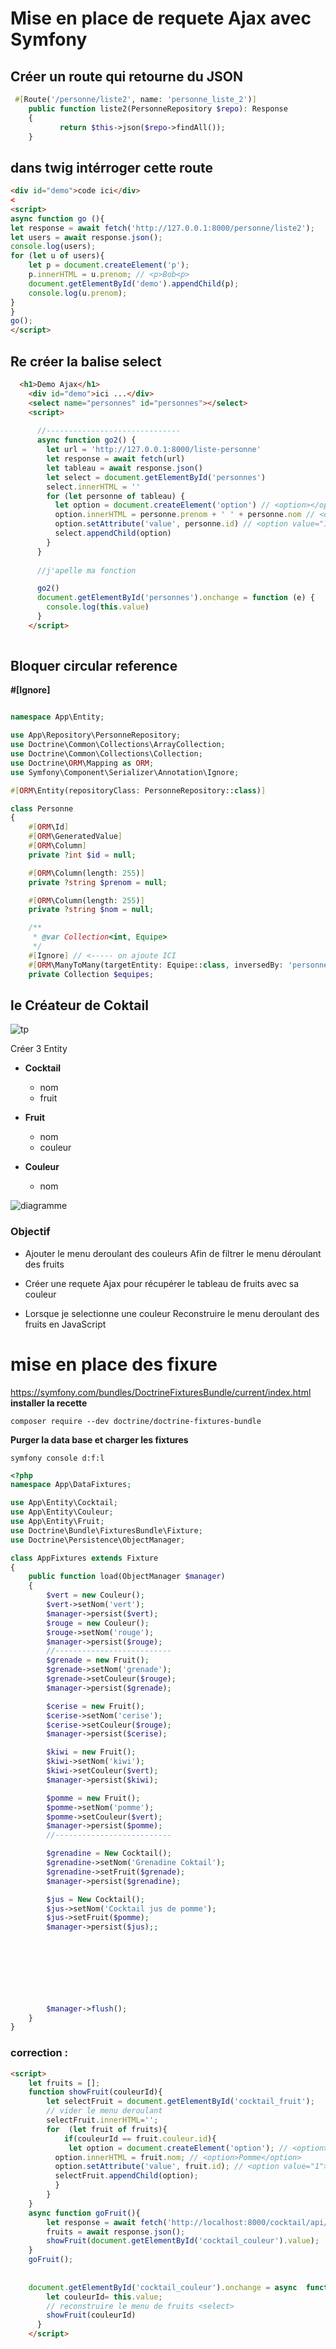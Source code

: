 # Mise en place de requete Ajax avec Symfony

## Créer un route qui retourne du JSON
```php
 #[Route('/personne/liste2', name: 'personne_liste_2')]
    public function liste2(PersonneRepository $repo): Response
    {
           return $this->json($repo->findAll());
    }
```

## dans twig intérroger cette route

```html
<div id="demo">code ici</div>
<
<script>
async function go (){
let response = await fetch('http://127.0.0.1:8000/personne/liste2');
let users = await response.json();
console.log(users);
for (let u of users){
    let p = document.createElement('p');
    p.innerHTML = u.prenom; // <p>Bob<p>
    document.getElementById('demo').appendChild(p);
    console.log(u.prenom);
}
}
go();
</script>
```
## Re créer la balise select
```html
  <h1>Demo Ajax</h1>
    <div id="demo">ici ...</div>
    <select name="personnes" id="personnes"></select>
    <script>
 
      //------------------------------
      async function go2() {
        let url = 'http://127.0.0.1:8000/liste-personne'
        let response = await fetch(url)
        let tableau = await response.json()
        let select = document.getElementById('personnes')
        select.innerHTML = ''
        for (let personne of tableau) {
          let option = document.createElement('option') // <option></option>
          option.innerHTML = personne.prenom + ' ' + personne.nom // <option>test</option>
          option.setAttribute('value', personne.id) // <option value="1">test</option>
          select.appendChild(option)
        }
      }
      
      //j'apelle ma fonction

      go2()
      document.getElementById('personnes').onchange = function (e) {
        console.log(this.value)
      }
    </script>
    
```

## Bloquer circular reference
**#[Ignore]**

```php

namespace App\Entity;

use App\Repository\PersonneRepository;
use Doctrine\Common\Collections\ArrayCollection;
use Doctrine\Common\Collections\Collection;
use Doctrine\ORM\Mapping as ORM;
use Symfony\Component\Serializer\Annotation\Ignore;

#[ORM\Entity(repositoryClass: PersonneRepository::class)]

class Personne
{
    #[ORM\Id]
    #[ORM\GeneratedValue]
    #[ORM\Column]
    private ?int $id = null;

    #[ORM\Column(length: 255)]
    private ?string $prenom = null;

    #[ORM\Column(length: 255)]
    private ?string $nom = null;

    /**
     * @var Collection<int, Equipe>
     */
    #[Ignore] // <----- on ajoute ICI
    #[ORM\ManyToMany(targetEntity: Equipe::class, inversedBy: 'personnes')]
    private Collection $equipes;
```

## le Créateur de Coktail
  
  ![tp](tp.png)
   
Créer 3 Entity  
- **Cocktail**  
  - nom
  - fruit
    
- **Fruit**  
  - nom
  - couleur  

- **Couleur**
  - nom    

![diagramme](diagramme.webp)
  
### Objectif
- Ajouter le menu deroulant des couleurs
Afin de filtrer le menu déroulant des fruits

- Créer une requete Ajax pour récupérer le tableau de fruits avec sa couleur
- Lorsque je selectionne une couleur 
Reconstruire le menu deroulant des fruits en JavaScript


# mise en place des fixure

https://symfony.com/bundles/DoctrineFixturesBundle/current/index.html  
**installer la recette**
```
composer require --dev doctrine/doctrine-fixtures-bundle
```

**Purger la data base et charger les fixtures**
```
symfony console d:f:l   
```
```php
<?php
namespace App\DataFixtures;

use App\Entity\Cocktail;
use App\Entity\Couleur;
use App\Entity\Fruit;
use Doctrine\Bundle\FixturesBundle\Fixture;
use Doctrine\Persistence\ObjectManager;

class AppFixtures extends Fixture
{
    public function load(ObjectManager $manager)
    {
        $vert = new Couleur();
        $vert->setNom('vert');
        $manager->persist($vert);
        $rouge = new Couleur();
        $rouge->setNom('rouge');
        $manager->persist($rouge);
        //--------------------------
        $grenade = new Fruit();
        $grenade->setNom('grenade');
        $grenade->setCouleur($rouge);
        $manager->persist($grenade);

        $cerise = new Fruit();
        $cerise->setNom('cerise');
        $cerise->setCouleur($rouge); 
        $manager->persist($cerise);

        $kiwi = new Fruit();
        $kiwi->setNom('kiwi');
        $kiwi->setCouleur($vert); 
        $manager->persist($kiwi);

        $pomme = new Fruit();
        $pomme->setNom('pomme');
        $pomme->setCouleur($vert);
        $manager->persist($pomme); 
        //--------------------------

        $grenadine = New Cocktail();
        $grenadine->setNom('Grenadine Coktail');
        $grenadine->setFruit($grenade);
        $manager->persist($grenadine);

        $jus = New Cocktail();
        $jus->setNom('Cocktail jus de pomme');
        $jus->setFruit($pomme);
        $manager->persist($jus);;
            
        
      



      

        $manager->flush();
    }
}
```

### correction :
```html
<script>
    let fruits = [];
    function showFruit(couleurId){
        let selectFruit = document.getElementById('cocktail_fruit');
        // vider le menu deroulant
        selectFruit.innerHTML='';
        for  (let fruit of fruits){
            if(couleurId == fruit.couleur.id){
             let option = document.createElement('option'); // <option></option>
          option.innerHTML = fruit.nom; // <option>Pomme</option>
          option.setAttribute('value', fruit.id); // <option value="1">test</option>
          selectFruit.appendChild(option);
          }
        }
    }
    async function goFruit(){
        let response = await fetch('http://localhost:8000/cocktail/api/fruits');
        fruits = await response.json();
        showFruit(document.getElementById('cocktail_couleur').value);
    }
    goFruit();
    
    
    document.getElementById('cocktail_couleur').onchange = async  function (){
        let couleurId= this.value;
        // reconstruire le menu de fruits <select>
        showFruit(couleurId)
      }
    </script>
  ```